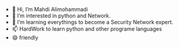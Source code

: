 - 👋 Hi, I’m Mahdi Alimohammadi
- 👀 I’m interested in python and Network.
- 🌱 I’m learning everythings to become a Security Network expert.
- 📫 HardWork to learn python and other programe languages
- 😄 friendly
